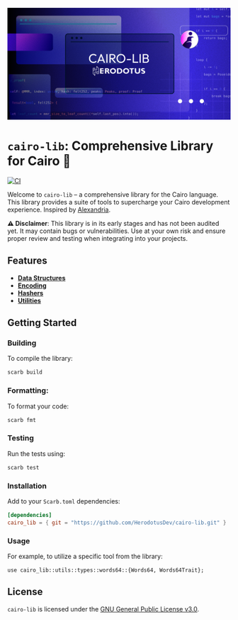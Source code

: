 ![](/banner.png)

# `cairo-lib`: Comprehensive Library for Cairo 🐺
[![CI](https://github.com/HerodotusDev/cairo-lib/actions/workflows/ci.yml/badge.svg)](https://github.com/HerodotusDev/cairo-lib/actions/workflows/ci.yml)

Welcome to `cairo-lib` – a comprehensive library for the Cairo language. This library provides a suite of tools to supercharge your Cairo development experience. Inspired by [Alexandria](https://github.com/keep-starknet-strange/alexandria).

**⚠️ Disclaimer**: This library is in its early stages and has not been audited yet. It may contain bugs or vulnerabilities. Use at your own risk and ensure proper review and testing when integrating into your projects.

## Features

- [**Data Structures**](./src/data_structures/)
- [**Encoding**](./src/encoding/)
- [**Hashers**](./src/hashing/)
- [**Utilities**](./src/utils/)

## Getting Started

### Building
To compile the library:
```bash
scarb build
```

### Formatting:
To format your code:
```bash
scarb fmt
```

### Testing
Run the tests using:
```bash
scarb test
```

### Installation
Add to your `Scarb.toml` dependencies:
```toml
[dependencies]
cairo_lib = { git = "https://github.com/HerodotusDev/cairo-lib.git" }
```

### Usage
For example, to utilize a specific tool from the library:
```cairo
use cairo_lib::utils::types::words64::{Words64, Words64Trait};
```

## License
`cairo-lib` is licensed under the [GNU General Public License v3.0](./LICENSE).
